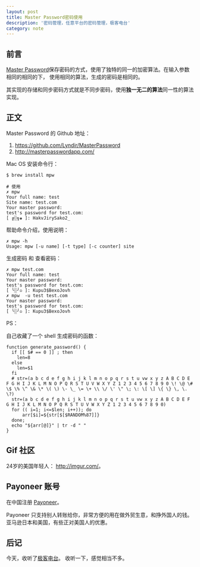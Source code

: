```yaml
---
layout: post
title: Master Password密码使用    
description: '密码管理，任意平台的密码管理，极客电台'
category: note
---
```


## 前言

[Master Password](https://github.com/Lyndir/MasterPassword)保存密码的方式，使用了独特的同一的加密算法。在输入参数相同的相同的下，
使用相同的算法，生成的密码是相同的。

其实现的存储和同步密码方式就是不同步密码，使用**独一无二的算法**同一性的算法实现。

##  正文

Master Password 的 Github 地址： 

1. <https://github.com/Lyndir/MasterPassword>
2. <http://masterpasswordapp.com/>

Mac OS 安装命令行： 

```
$ brew install mpw

# 使用
✗ mpw
Your full name: test
Site name: test.com
Your master password:
test's password for test.com:
[ ╔░╗♚ ]: HakvJirySako2_
```

帮助命令介绍，使用说明： 

```
✗ mpw -h
Usage: mpw [-u name] [-t type] [-c counter] site
```

生成密码 和 查看密码： 

```
✗ mpw test.com
Your full name: test
Your master password:
test's password for test.com:
[ ╰░╯♔ ]: Kupu3$BexoJovh
✗ mpw  -u test test.com
Your master password:
test's password for test.com:
[ ╰░╯♔ ]: Kupu3$BexoJovh
```

PS： 

自己收藏了一个 shell 生成密码的函数：

```
function generate_password() {
  if [[ $# == 0 ]] ; then
    len=8
  else
    len=$1
  fi
  # str=(a b c d e f g h i j k l m n o p q r s t u vw x y z A B C D E F G H I J K L M N O P Q R S T U V W X Y Z 1 2 3 4 5 6 7 8 9 0 \! \@ \# \$ \% \^ \& \* \( \) \- \_ \= \+ \\ \/ \' \" \; \: \[ \] \{ \} \, \. \?) 
  str=(a b c d e f g h i j k l m n o p q r s t u vw x y z A B C D E F G H I J K L M N O P Q R S T U V W X Y Z 1 2 3 4 5 6 7 8 9 0) 
  for (( i=1; i<=$len; i++)); do 
      arr[$i]=${str[$[$RANDOM%87]]} 
  done; 
  echo "${arr[@]}" | tr -d " "
}
```

## Gif 社区

24岁的美国年轻人： <http://imgur.com/>。

## Payoneer 账号

在中国注册 [Payoneer](https://www.payoneer.com/zh/usps/?utm_source=Baidu&utm_medium=search&utm_campaign=pcard&kw=payoneer)。

Payoneer 只支持别人转账给你，非常方便的用在做外贸生意，和挣外国人的钱。 亚马逊日本和美国，有些正对美国人的优惠。

## 后记

今天，收听了[极客电台](https://geek.wasai.org)。 收听一下，感觉相当不多。